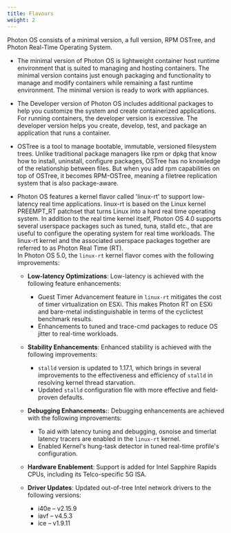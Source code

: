 ```yaml
---
title: Flavours
weight: 2
---
```


Photon OS consists of a minimal version, a full version, RPM OSTree, and Photon Real-Time Operating System.


- The minimal version of Photon OS is lightweight container host runtime environment that is suited to managing and hosting containers. The minimal version contains just enough packaging and functionality to manage and modify containers while remaining a fast runtime environment. The minimal version is ready to work with appliances. 


- The Developer version of Photon OS includes additional packages to help you customize the system and create containerized applications. For running containers, the developer version is excessive. The developer version helps you create, develop, test, and package an application that runs a container. 

- OSTree is a tool to manage bootable, immutable, versioned filesystem trees. Unlike traditional package managers like rpm or dpkg that know how to install, uninstall, configure packages, OSTree has no knowledge of the relationship between files. But when you add rpm capabilities on top of OSTree, it becomes RPM-OSTree, meaning a filetree replication system that is also package-aware.

- Photon OS features a kernel flavor called 'linux-rt' to support low-latency real time applications. linux-rt is based on the Linux kernel PREEMPT_RT patchset that turns Linux into a hard real time operating system. In addition to the real time kernel itself, Photon OS 4.0 supports several userspace packages such as tuned, tuna, stalld etc., that are useful to configure the operating system for real time workloads. The linux-rt kernel and the associated userspace packages together are referred to as Photon Real Time (RT).      
In Photon OS 5.0, the `linux-rt` kernel flavor comes with the following improvements:

	- **Low-latency Optimizations**: Low-latency is achieved with the following feature enhancements:

		-  Guest Timer Advancement feature in `linux-rt` mitigates the cost of timer virtualization on ESXi. This makes Photon RT on ESXi and bare-metal indistinguishable in terms of the cyclictest benchmark results.
		-  Enhancements to tuned and trace-cmd packages to reduce OS jitter to real-time workloads.

	- **Stability Enhancements**: Enhanced stability is achieved with the following improvements:
		
		- `stalld` version is updated to 1.17.1, which brings in several improvements to the effectiveness and efficiency of `stalld` in resolving kernel thread starvation.
		- Updated `stalld` configuration file with more effective and field-proven defaults.

	- **Debugging Enhancements:**: Debugging enhancements are achieved with the following improvements:

		- To aid with latency tuning and debugging, osnoise and timerlat latency tracers are enabled in the `linux-rt` kernel.
		- Enabled Kernel's hung-task detector in tuned real-time profile's configuration.

	- **Hardware Enablement**: Support is added for Intel Sapphire Rapids CPUs, including its Telco-specific 5G ISA.

	- **Driver Updates**: Updated out-of-tree Intel network drivers to the following versions:
		- i40e – v2.15.9
		- iavf – v4.5.3
		- ice – v1.9.11




